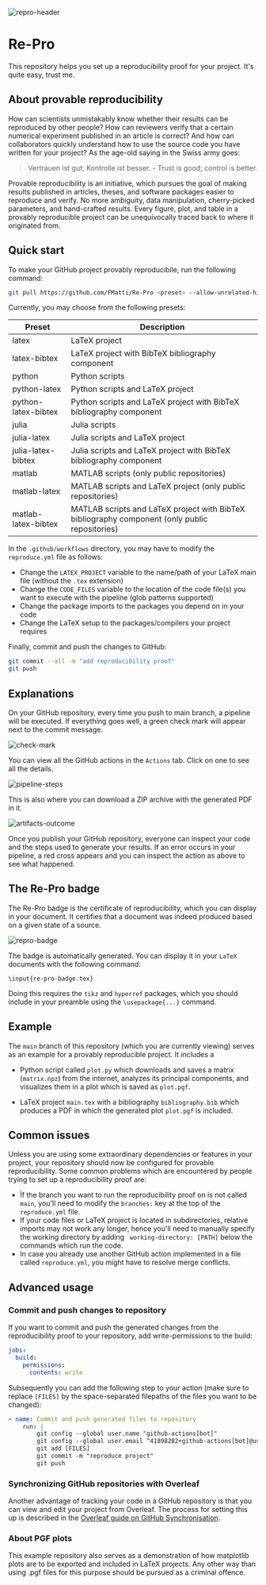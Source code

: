 ![repro-header](https://github.com/FMatti/Re-Pro/assets/79205741/b165456b-3713-401c-befe-c61ee2e6db74)

# Re-Pro

This repository helps you set up a reproducibility proof for your project. It's quite easy, trust me.

## About provable reproducibility

How can scientists unmistakably know whether their results can be reproduced by other people? How can reviewers verify that a certain numerical experiment published in an article is correct? And how can collaborators quickly understand how to use the source code you have written for your project? As the age-old saying in the Swiss army goes:

> Vertrauen ist gut; Kontrolle ist besser. - Trust is good; control is better.

Provable reproducibility is an initiative, which pursues the goal of making results published in articles, theses, and software packages easier to reproduce and verify. No more ambiguity, data manipulation, cherry-picked parameters, and hand-crafted results. Every figure, plot, and table in a provably reproducible project can be unequivocally traced back to where it originated from.

## Quick start

To make your GitHub project provably reproducibile, run the following command:

```bash
git pull https://github.com/FMatti/Re-Pro <preset> --allow-unrelated-histories
```

Currently, you may choose from the following presets: 

| Preset | Description |
| ------ | ------------- |
| latex | LaTeX project |
| latex-bibtex | LaTeX project with BibTeX bibliography component |
| python | Python scripts |
| python-latex | Python scripts and LaTeX project |
| python-latex-bibtex | Python scripts and LaTeX project with BibTeX bibliography component |
| julia | Julia scripts |
| julia-latex | Julia scripts and LaTeX project |
| julia-latex-bibtex | Julia scripts and LaTeX project with BibTeX bibliography component |
| matlab | MATLAB scripts (only public repositories) |
| matlab-latex | MATLAB scripts and LaTeX project (only public repositories) |
| matlab-latex-bibtex | MATLAB scripts and LaTeX project with BibTeX bibliography component (only public repositories) |

In the `.github/workflows` directory, you may have to modify the `reproduce.yml` file as follows:

- Change the `LATEX_PROJECT` variable to the name/path of your LaTeX main file (without the `.tex` extension)
- Change the `CODE_FILES` variable to the location of the code file(s) you want to execute with the pipeline (glob patterns supported)
- Change the package imports to the packages you depend on in your code
- Change the LaTeX setup to the packages/compilers your project requires 

Finally, commit and push the changes to GitHub:

```bash
git commit --all -m "add reproducibility proof"
git push
```

## Explanations

On your GitHub repository, every time you push to main branch, a pipeline will be executed. If everything goes well, a green check mark will appear next to the commit message.

![check-mark](https://github.com/FMatti/Re-Pro/assets/79205741/da1dccf2-68c0-4d54-bd65-9cda44496bcd)

You can view all the GitHub actions in the `Actions` tab. Click on one to see all the details.

![pipeline-steps](https://github.com/FMatti/Re-Pro/assets/79205741/e57afb3b-122c-4e7e-88b8-ea8c5212eec9)

This is also where you can download a ZIP archive with the generated PDF in it.

![artifacts-outcome](https://github.com/FMatti/Re-Pro/assets/79205741/950966f0-8b0d-49a6-877f-05215369aa09)

Once you publish your GitHub repository, everyone can inspect your code and the steps used to generate your results. If an error occurs in your pipeline, a red cross appears and you can inspect the action as above to see what happened.

## The Re-Pro badge

The Re-Pro badge is the certificate of reproducibility, which you can display in your document. It certifies that a document was indeed produced based on a given state of a source.

![repro-badge](https://github.com/FMatti/Re-Pro/assets/79205741/2fdcb113-5e6f-4cab-9ab9-b6130246cb88)

The badge is automatically generated. You can display it in your `LaTeX` documents with the following command:

```[tex]
\input{re-pro-badge.tex}
```

Doing this requires the `tikz` and `hyperref` packages, which you should include in your preamble using the `\usepackage{...}` command.

## Example

The `main` branch of this repository (which you are currently viewing) serves as an example for a provably reproducible project. It includes a

- Python script called `plot.py` which downloads and saves a matrix (`matrix.npz`) from the internet, analyzes its principal components, and visualizes them in a plot which is saved as `plot.pgf`.

- LaTeX project `main.tex` with a bibliography `bibliography.bib` which produces a PDF in which the generated plot `plot.pgf` is included.

## Common issues

Unless you are using some extraordinary dependencies or features in your project, your repository should now be configured for provable reproducibility. Some common problems which are encountered by people trying to set up a reproducibility proof are:

- Ìf the branch you want to run the reproducibility proof on is not called `main`, you'll need to modify the `branches:` key at the top of the `reproduce.yml` file.
- If your code files or LaTeX project is located in subdirectories, relative imports may not work any longer, hence you'll need to manually specify the working directory by adding  `
  working-directory: [PATH]` below the commands which run the code.
- In case you already use another GitHub action implemented in a file called `reproduce.yml`, you might have to resolve merge conflicts.

## Advanced usage

### Commit and push changes to repository

If you want to commit and push the generated changes from the reproducibility proof to your repository, add write-permissions to the build:

```yaml
jobs:
  build:
    permissions:
      contents: write
```

Subsequently you can add the following step to your action (make sure to replace `[FILES]` by the space-separated filepaths of the files you want to be changed):

```yaml
- name: Commit and push generated files to repository
    run: |
        git config --global user.name "github-actions[bot]"
        git config --global user.email "41898282+github-actions[bot]@users.noreply.github.com"
        git add [FILES]
        git commit -m "reproduce project"
        git push
```

### Synchronizing GitHub repositories with Overleaf

Another advantage of tracking your code in a GitHub repository is that you can view and edit your project from Overleaf. The process for setting this up is described in the [Overleaf guide on GitHub Synchronisation](https://www.overleaf.com/learn/how-to/GitHub_Synchronization).

### About PGF plots

This example repository also serves as a demonstration of how matplotlib plots are to be exported and included in LaTeX projects. Any other way than using .pgf files for this purpose should be pursued as a criminal offence.
